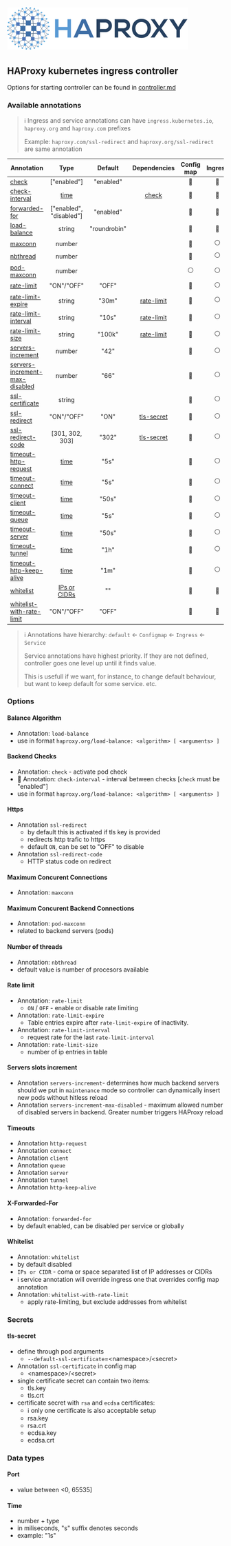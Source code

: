 # ![HAProxy](assets/images/haproxy-weblogo-210x49.png "HAProxy")

## HAProxy kubernetes ingress controller

Options for starting controller can be found in [controller.md](documentation/controller.md)

### Available annotations

> :information_source: Ingress and service annotations can have `ingress.kubernetes.io`, `haproxy.org` and `haproxy.com` prefixes
>
> Example: `haproxy.com/ssl-redirect` and `haproxy.org/ssl-redirect` are same annotation

| Annotation | Type | Default | Dependencies | Config map | Ingress | Service |
| - |:-:|:-:|:-:|:-:|:-:|:-:|
| [check](#backend-checks) | ["enabled"] | "enabled" |  |:large_blue_circle:|:large_blue_circle:|:large_blue_circle:|
| [check-interval](#backend-checks) | [time](#time) |  | [check](#backend-checks) |:large_blue_circle:|:large_blue_circle:|:large_blue_circle:|
| [forwarded-for](#x-forwarded-for) | ["enabled", "disabled"] | "enabled" |  |:large_blue_circle:|:large_blue_circle:|:large_blue_circle:|
| [load-balance](#balance-algorithm) | string | "roundrobin" |  |:large_blue_circle:|:large_blue_circle:|:large_blue_circle:|
| [maxconn](#maximum-concurent-connections) | number |  |  |:large_blue_circle:|:white_circle:|:white_circle:|
| [nbthread](#number-of-threads) | number | |  |:large_blue_circle:|:white_circle:|:white_circle:|
| [pod-maxconn](#maximum-concurent-backend-connections) | number |  |  |:white_circle:|:white_circle:|:large_blue_circle:|
| [rate-limit](#rate-limit) | "ON"/"OFF" | "OFF" |  |:large_blue_circle:|:white_circle:|:white_circle:|
| [rate-limit-expire](#rate-limit) | string | "30m" | [rate-limit](#rate-limit) |:large_blue_circle:|:white_circle:|:white_circle:|
| [rate-limit-interval](#rate-limit) | string | "10s" | [rate-limit](#rate-limit) |:large_blue_circle:|:white_circle:|:white_circle:|
| [rate-limit-size](#rate-limit) | string | "100k" | [rate-limit](#rate-limit) |:large_blue_circle:|:white_circle:|:white_circle:|
| [servers-increment](#servers-slots-increment) | number | "42" |  |:large_blue_circle:|:white_circle:|:white_circle:|
| [servers-increment-max-disabled](#servers-slots-increment) | number | "66" |  |:large_blue_circle:|:white_circle:|:white_circle:|
| [ssl-certificate](#tls-secret) | string |  |  |:large_blue_circle:|:white_circle:|:white_circle:|
| [ssl-redirect](#https) | "ON"/"OFF" | "ON" | [tls-secret](#tls-secret) |:large_blue_circle:|:white_circle:|:white_circle:|
| [ssl-redirect-code](#https) | [301, 302, 303] | "302" | [tls-secret](#tls-secret) |:large_blue_circle:|:white_circle:|:white_circle:|
| [timeout-http-request](#timeouts) | [time](#time) | "5s" |  |:large_blue_circle:|:white_circle:|:white_circle:|
| [timeout-connect](#timeouts) | [time](#time) | "5s" |  |:large_blue_circle:|:white_circle:|:white_circle:|
| [timeout-client](#timeouts) | [time](#time) | "50s" |  |:large_blue_circle:|:white_circle:|:white_circle:|
| [timeout-queue](#timeouts) | [time](#time) | "5s" |  |:large_blue_circle:|:white_circle:|:white_circle:|
| [timeout-server](#timeouts) | [time](#time) | "50s" |  |:large_blue_circle:|:white_circle:|:white_circle:|
| [timeout-tunnel](#timeouts) | [time](#time) | "1h" |  |:large_blue_circle:|:white_circle:|:white_circle:|
| [timeout-http-keep-alive](#timeouts) | [time](#time) | "1m" |  |:large_blue_circle:|:white_circle:|:white_circle:|
| [whitelist](#whitelist) | [IPs or CIDRs](#whitelist) | "" |  |:large_blue_circle:|:large_blue_circle:|:large_blue_circle:|
| [whitelist-with-rate-limit](#whitelist) | "ON"/"OFF" | "OFF" |  |:large_blue_circle:|:large_blue_circle:|:large_blue_circle:|

> :information_source: Annotations have hierarchy: `default` <- `Configmap` <- `Ingress` <- `Service`
>
> Service annotations have highest priority. If they are not defined, controller goes one level up until it finds value.
>
> This is usefull if we want, for instance, to change default behaviour, but want to keep default for some service. etc.

### Options

#### Balance Algorithm

- Annotation: `load-balance`
- use in format  `haproxy.org/load-balance: <algorithm> [ <arguments> ]`

#### Backend Checks

- Annotation: `check` - activate pod check
- :construction: Annotation: `check-interval` - interval between checks [`check` must be "enabled"]
- use in format  `haproxy.org/load-balance: <algorithm> [ <arguments> ]`

#### Https

- Annotation `ssl-redirect`
  - by default this is activated if tls key is provided
  - redirects http trafic to https
  - default `ON`, can be set to "OFF" to disable
- Annotation `ssl-redirect-code`
  - HTTP status code on redirect

#### Maximum Concurent Connections

- Annotation: `maxconn`

#### Maximum Concurent Backend Connections

- Annotation: `pod-maxconn`
- related to backend servers (pods)

#### Number of threads

- Annotation: `nbthread`
- default value is number of procesors available

#### Rate limit

- Annotation: `rate-limit`
  - `ON` / `OFF` - enable or disable rate limiting
- Annotation: `rate-limit-expire`
  - Table entries expire after `rate-limit-expire` of inactivity.
- Annotation: `rate-limit-interval`
  - request rate for the last `rate-limit-interval`
- Annotation: `rate-limit-size`
  - number of ip entries in table

#### Servers slots increment

- Annotation `servers-increment`- determines how much backend servers should we
        put in `maintenance` mode so controller can
        dynamically insert new pods without hitless reload
- Annotation `servers-increment-max-disabled` - maximum allowed number of
        disabled servers in backend. Greater number triggers HAProxy reload

#### Timeouts

- Annotation `http-request`
- Annotation `connect`
- Annotation `client`
- Annotation `queue`
- Annotation `server`
- Annotation `tunnel`
- Annotation `http-keep-alive`

#### X-Forwarded-For

- Annotation: `forwarded-for`
- by default enabled, can be disabled per service or globally

#### Whitelist

- Annotation: `whitelist`
- by default disabled
- `IPs or CIDR` - coma or space separated list of IP addresses or CIDRs
- :information_source: service annotation will override ingress one that overrides config map annotation
- Annotation: `whitelist-with-rate-limit`
  - apply rate-limiting, but exclude addresses from whitelist

### Secrets

#### tls-secret

- define through pod arguments
  - `--default-ssl-certificate`=\<namespace\>/\<secret\>
- Annotation `ssl-certificate` in config map
  - \<namespace\>/\<secret\>
- single certificate secret can contain two items:
  - tls.key
  - tls.crt
- certificate secret with `rsa` and `ecdsa` certificates:
  - :information_source: only one certificate is also acceptable setup
  - rsa.key
  - rsa.crt
  - ecdsa.key
  - ecdsa.crt

### Data types

#### Port

- value between <0, 65535]

#### Time

- number + type
- in miliseconds, "s" suffix denotes seconds
- example: "1s"
